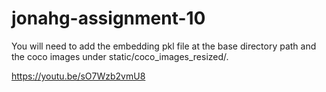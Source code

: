 # jonahg-assignment-10

You will need to add the embedding pkl file at the base directory path and the coco images under static/coco_images_resized/.

https://youtu.be/sO7Wzb2vmU8
